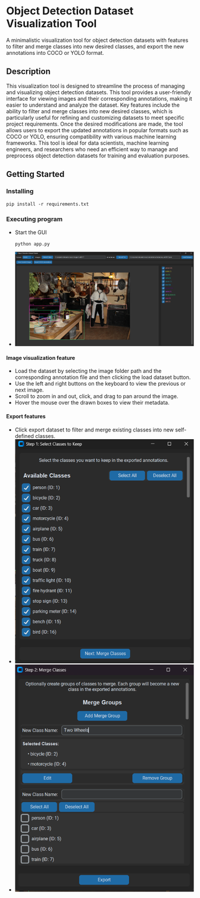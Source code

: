 # Object Detection Dataset Visualization Tool

A minimalistic visualization tool for object detection datasets with features to filter and merge classes into new desired classes, and export the new annotations into COCO or YOLO format.

## Description

This visualization tool is designed to streamline the process of managing and visualizing object detection datasets. This tool provides a user-friendly interface for viewing images and their corresponding annotations, making it easier to understand and analyze the dataset. Key features include the ability to filter and merge classes into new desired classes, which is particularly useful for refining and customizing datasets to meet specific project requirements. Once the desired modifications are made, the tool allows users to export the updated annotations in popular formats such as COCO or YOLO, ensuring compatibility with various machine learning frameworks. This tool is ideal for data scientists, machine learning engineers, and researchers who need an efficient way to manage and preprocess object detection datasets for training and evaluation purposes.



## Getting Started

### Installing
```
pip install -r requirements.txt
```

### Executing program
* Start the GUI 
    ```
    python app.py
    ```
* ![app_image](https://raw.githubusercontent.com/zzzrenn/object-detection-dataset-visualizer/master/.images/app.png)
#### Image visualization feature
* Load the dataset by selecting the image folder path and the corresponding annotation file and then clicking the load dataset button.
* Use the left and right buttons on the keyboard to view the previous or next image.
* Scroll to zoom in and out, click, and drag to pan around the image.
* Hover the mouse over the drawn boxes to view their metadata.

#### Export features
* Click export dataset to filter and merge existing classes into new self-defined classes.
* ![filter_class](https://raw.githubusercontent.com/zzzrenn/object-detection-dataset-visualizer/master/.images/filter.png)
* ![merge_class](https://raw.githubusercontent.com/zzzrenn/object-detection-dataset-visualizer/master/.images/merge.png)
